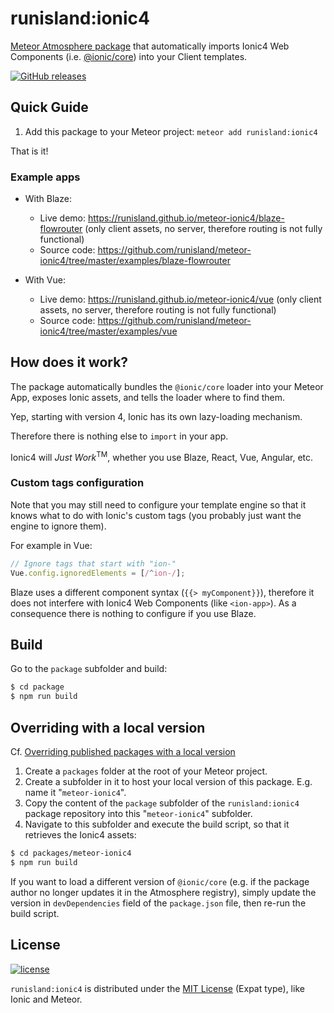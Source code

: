 # runisland:ionic4

[Meteor Atmosphere package](https://atmospherejs.com/runisland/ionic4) that automatically imports Ionic4 Web Components (i.e. [@ionic/core](https://www.npmjs.com/package/@ionic/core)) into your Client templates.

[![GitHub releases](https://img.shields.io/github/release/runisland/meteor-ionic4.svg?label=GitHub)](https://github.com/runisland/meteor-ionic4/releases)


## Quick Guide

1. Add this package to your Meteor project: `meteor add runisland:ionic4`

That is it!


### Example apps

- With Blaze:
  - Live demo: https://runisland.github.io/meteor-ionic4/blaze-flowrouter (only client assets, no server, therefore routing is not fully functional)
  - Source code: https://github.com/runisland/meteor-ionic4/tree/master/examples/blaze-flowrouter

- With Vue:
  - Live demo: https://runisland.github.io/meteor-ionic4/vue (only client assets, no server, therefore routing is not fully functional)
  - Source code: https://github.com/runisland/meteor-ionic4/tree/master/examples/vue


## How does it work?

The package automatically bundles the `@ionic/core` loader into your Meteor App, exposes Ionic assets, and tells the loader where to find them.

Yep, starting with version 4, Ionic has its own lazy-loading mechanism.

Therefore there is nothing else to `import` in your app.

Ionic4 will _Just Work_<sup>TM</sup>, whether you use Blaze, React, Vue, Angular, etc.


### Custom tags configuration

Note that you may still need to configure your template engine so that it knows what to do with Ionic's custom tags (you probably just want the engine to ignore them).

For example in Vue:
```javascript
// Ignore tags that start with "ion-"
Vue.config.ignoredElements = [/^ion-/];
```

Blaze uses a different component syntax (`{{> myComponent}}`), therefore it does not interfere with Ionic4 Web Components (like `<ion-app>`).
As a consequence there is nothing to configure if you use Blaze.


## Build

Go to the `package` subfolder and build:
```bash
$ cd package
$ npm run build
```

## Overriding with a local version

Cf. [Overriding published packages with a local version](https://guide.meteor.com/writing-atmosphere-packages.html#overriding-atmosphere-packages)

1. Create a `packages` folder at the root of your Meteor project.
2. Create a subfolder in it to host your local version of this package. E.g. name it "`meteor-ionic4`".
3. Copy the content of the `package` subfolder of the `runisland:ionic4` package repository into this "`meteor-ionic4`" subfolder.
4. Navigate to this subfolder and execute the build script, so that it retrieves the Ionic4 assets:

```bash
$ cd packages/meteor-ionic4
$ npm run build
```

If you want to load a different version of `@ionic/core` (e.g. if the package author no longer updates it in the Atmosphere registry),
simply update the version in `devDependencies` field of the `package.json` file, then re-run the build script.


## License

[![license](https://img.shields.io/github/license/runisland/meteor-ionic4.svg)](LICENSE)

`runisland:ionic4` is distributed under the [MIT License](http://choosealicense.com/licenses/mit/) (Expat type), like Ionic and Meteor.

